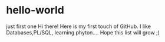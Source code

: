 # hello-world
just first one 
Hi there! 
Here is my first touch of GitHub.
I like Databases,PL/SQL, learning phyton....
Hope this list will grow ;)
